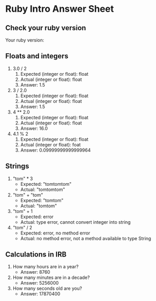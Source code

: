 # Ruby Intro Answer Sheet

## Check your ruby version
Your ruby version: 

## Floats and integers 
1. 3.0 / 2
    1. Expected (integer or float): float     
    2. Actual (integer or float): float
    3. Answer: 1.5
2. 3 / 2.0
    1. Expected (integer or float): float    
    2. Actual (integer or float): float
    3. Answer: 1.5
3. 4 ** 2.0
    1. Expected (integer or float): float     
    2. Actual (integer or float): float 
    3. Answer: 16.0
4. 4.1 % 2
    1. Expected (integer or float): float     
    2. Actual (integer or float): foat 
    3. Answer: 0.09999999999999964

## Strings
1. "tom" * 3
    * Expected: "tomtomtom"          
    * Actual: "tomtomtom"
2. "tom" + "tom"
    * Expected: "tomtom"          
    * Actual: "tomtom"
3. "tom" + 1
    * Expected: error          
    * Actual: type error, cannot convert integer into string
4. "tom" / 2
    * Expected: error, no method error         
    * Actual: no method error, not a method available to type String

## Calculations in IRB
1. How many hours are in a year?
    * Answer: 8760
2. How many minutes are in a decade?
    * Answer: 5256000
3. How many seconds old are you?
    * Answer: 17870400